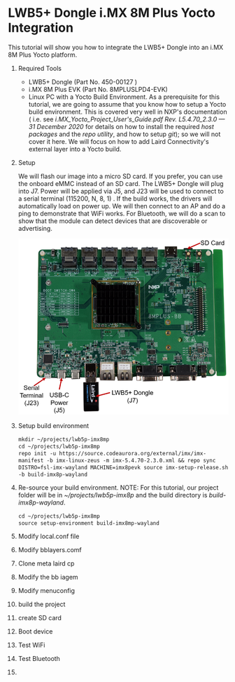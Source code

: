 # LWB5+ Dongle i.MX 8M Plus Yocto Integration



 This tutorial will show you how to integrate the LWB5+ Dongle into an i.MX 8M Plus Yocto platform.

1. Required Tools

   - LWB5+ Dongle (Part No. 450-00127 )
   - i.MX 8M Plus EVK (Part No. 8MPLUSLPD4-EVK)
   - Linux PC with a Yocto Build Environment. As a prerequisite for this tutorial, we are going to assume that you know how to setup a Yocto build environment. This is covered very well in NXP's documentation ( i.e. see *i.MX_Yocto_Project_User's_Guide.pdf Rev. L5.4.70_2.3.0 — 31 December 2020* for details on how to install the required *host packages* and the *repo utility*, and how to setup *git*); so we will not cover it here. We will focus on how to add Laird Connectivity's external layer into a Yocto build. 

2. Setup

   We will flash our image into a micro SD card. If you prefer, you can use the onboard eMMC instead of an SD card. The LWB5+ Dongle will plug into J7. Power will be applied via J5, and J23 will be used to connect to a serial terminal (115200, N, 8, 1) . If the build works, the drivers will automatically load on power up. We will then connect to an AP and do a ping to demonstrate that WiFi works. For Bluetooth, we will do a scan to show that the module can detect devices that are discoverable or advertising.

   ![](../images/dongle/Setup.PNG)

   

3. Setup build environment

   ```
   mkdir ~/projects/lwb5p-imx8mp
   cd ~/projects/lwb5p-imx8mp
   repo init -u https://source.codeaurora.org/external/imx/imx-manifest -b imx-linux-zeus -m imx-5.4.70-2.3.0.xml && repo sync 
   DISTRO=fsl-imx-wayland MACHINE=imx8pevk source imx-setup-release.sh -b build-imx8p-wayland 
   ```

   

4. Re-source your build environment. NOTE: For this tutorial, our project folder will be in *~/projects/lwb5p-imx8p* and the build directory is *build-imx8p-wayland*.

   ```
   cd ~/projects/lwb5p-imx8mp
   source setup-environment build-imx8mp-wayland 
   ```

   

5. Modify local.conf file

6. Modify bblayers.comf 

7. Clone meta laird cp

8. Modify the bb iagem

9. Modify menuconfig

10. build the project

11. create SD card

12. Boot device

13. Test WiFi

14. Test Bluetooth

15. 